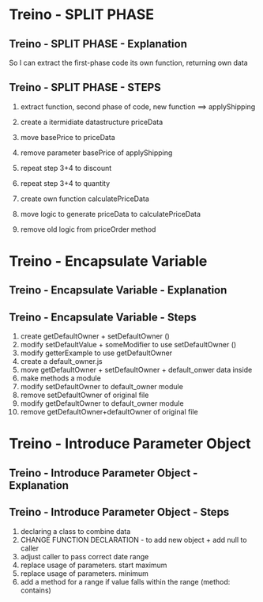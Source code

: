 # Treino - SPLIT PHASE
## Treino - SPLIT PHASE - Explanation
So I can extract the first-phase code its own function, returning own data

## Treino - SPLIT PHASE - STEPS

1. extract function, second phase of code, new function ==> applyShipping
2. create a itermidiate datastructure priceData
3. move basePrice to priceData
4. remove parameter basePrice of applyShipping
5. repeat step 3+4 to discount
6. repeat step 3+4 to quantity

7. create own function calculatePriceData
8. move logic to generate priceData to calculatePriceData
9. remove old logic from priceOrder method



# Treino - Encapsulate Variable

## Treino - Encapsulate Variable - Explanation


## Treino - Encapsulate Variable - Steps
1. create getDefaultOwner + setDefaultOwner ()
2. modify setDefaultValue + someModifier to use setDefaultOwner ()
3. modify getterExample to use getDefaultOwner
4. create a default_owner.js 
5. move getDefaultOwner + setDefaultOwner + default_onwer data inside
6. make methods a module
7. modify setDefaultOwner to default_owner module
7. remove setDefaultOwner of original file
7. modify getDefaultOwner to default_owner module
7. remove getDefaultOwner+defaultOwner of original file



# Treino - Introduce Parameter Object

## Treino - Introduce Parameter Object - Explanation


## Treino - Introduce Parameter Object - Steps
1. declaring a class to combine data 
2. CHANGE FUNCTION DECLARATION - to add new object  + add null to caller
3. adjust caller to pass correct date range
4. replace usage of parameters. start maximum
5. replace usage of parameters. minimum
6. add a method for a range if value falls within the range (method: contains)

